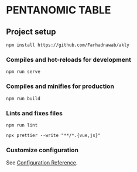 # PENTANOMIC TABLE

## Project setup
```
npm install https://github.com/Farhadnawab/akly
```

### Compiles and hot-reloads for development
```
npm run serve
```

### Compiles and minifies for production
```
npm run build
```

### Lints and fixes files
```
npm run lint

npx prettier --write "**/*.{vue,js}"

```

### Customize configuration
See [Configuration Reference](https://cli.vuejs.org/config/).
